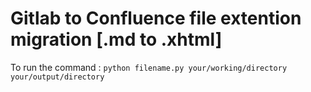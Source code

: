 # Gitlab to Confluence file extention migration [.md to .xhtml]

To run the command :
<code>python filename.py  your/working/directory your/output/directory </code>
